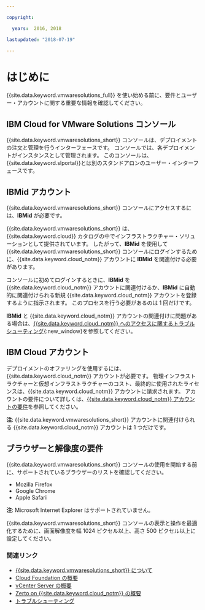 ```yaml
---

copyright:

  years:  2016, 2018

lastupdated: "2018-07-19"

---
```


# はじめに

{{site.data.keyword.vmwaresolutions_full}} を使い始める前に、要件とユーザー・アカウントに関する重要な情報を確認してください。

## IBM Cloud for VMware Solutions コンソール

{{site.data.keyword.vmwaresolutions_short}} コンソールは、デプロイメントの注文と管理を行うインターフェースです。 コンソールでは、各デプロイメントがインスタンスとして管理されます。 このコンソールは、{{site.data.keyword.slportal}}とは別のスタンドアロンのユーザー・インターフェースです。

## IBMid アカウント

{{site.data.keyword.vmwaresolutions_short}} コンソールにアクセスするには、**IBMid** が必要です。

{{site.data.keyword.vmwaresolutions_short}} は、{{site.data.keyword.cloud}} カタログの中でインフラストラクチャー・ソリューションとして提供されています。 したがって、**IBMid** を使用して {{site.data.keyword.vmwaresolutions_short}} コンソールにログインするために、{{site.data.keyword.cloud_notm}} アカウントに **IBMid** を関連付ける必要があります。

コンソールに初めてログインするときに、**IBMid** を {{site.data.keyword.cloud_notm}} アカウントに関連付けるか、**IBMid** に自動的に関連付けられる新規 {{site.data.keyword.cloud_notm}} アカウントを登録するように指示されます。 このプロセスを行う必要があるのは 1 回だけです。

**IBMid** と {{site.data.keyword.cloud_notm}} アカウントの関連付けに問題がある場合は、[{{site.data.keyword.cloud_notm}} へのアクセスに関するトラブルシューティング](https://console.bluemix.net/docs/troubleshoot/ts_accessing.html){:new_window}を参照してください。

## IBM Cloud アカウント

デプロイメントのオファリングを使用するには、{{site.data.keyword.cloud_notm}} アカウントが必要です。 物理インフラストラクチャーと仮想インフラストラクチャーのコスト、最終的に使用されたライセンスは、{{site.data.keyword.cloud_notm}} アカウントに請求されます。 アカウントの要件について詳しくは、[{{site.data.keyword.cloud_notm}} アカウントの要件](slaccountrequirement.html)を参照してください。

**注**: {{site.data.keyword.vmwaresolutions_short}} アカウントに関連付けられる {{site.data.keyword.cloud_notm}} アカウントは 1 つだけです。

## ブラウザーと解像度の要件

{{site.data.keyword.vmwaresolutions_short}} コンソールの使用を開始する前に、サポートされているブラウザーのリストを確認してください。
*  Mozilla Firefox
*  Google Chrome
*  Apple Safari

**注**: Microsoft Internet Explorer はサポートされていません。

{{site.data.keyword.vmwaresolutions_short}} コンソールの表示と操作を最適化するために、画面解像度を幅 1024 ピクセル以上、高さ 500 ピクセル以上に設定してください。

### 関連リンク

* [{{site.data.keyword.vmwaresolutions_short}} について](vmonic/prod_overview.html)
* [Cloud Foundation の概要](../sddc/sd_cloudfoundationoverview.html)
* [vCenter Server の概要](../vcenter/vc_vcenterserveroverview.html)
* [Zerto on {{site.data.keyword.cloud_notm}} の概要](../services/addingzertodr.html)
* [トラブルシューティング](troubleshooting.html)
